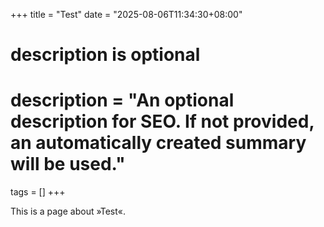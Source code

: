 +++
title = "Test"
date = "2025-08-06T11:34:30+08:00"

#
# description is optional
#
# description = "An optional description for SEO. If not provided, an automatically created summary will be used."

tags = []
+++

This is a page about »Test«.
